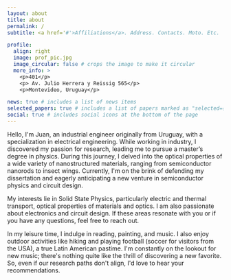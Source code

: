 ```yaml
---
layout: about
title: about
permalink: /
subtitle: <a href='#'>Affiliations</a>. Address. Contacts. Moto. Etc.

profile:
  align: right
  image: prof_pic.jpg
  image_circular: false # crops the image to make it circular
  more_info: >
    <p>401</p>
    <p> Av. Julio Herrera y Reissig 565</p>
    <p>Montevideo, Uruguay</p>

news: true # includes a list of news items
selected_papers: true # includes a list of papers marked as "selected={true}"
social: true # includes social icons at the bottom of the page
---
```


Hello, I'm Juan, an industrial engineer originally from Uruguay, with a specialization in electrical engineering. While working in industry, I discovered my passion for research, leading me to pursue a master’s degree in physics.  During this journey, I delved into the optical properties of a wide variety of nanostructured materials, ranging from semiconductor nanorods to insect wings. Currently, I'm on the brink of defending my dissertation and eagerly anticipating a new venture in semiconductor physics and circuit design.

My interests lie in Solid State Physics, particularly electric and thermal transport, optical properties of materials and optics. I am also passionate about electronics and circuit design. If these areas resonate with you or if you have any questions, feel free to reach out.

In my leisure time, I indulge in reading, painting, and music. I also enjoy outdoor activities like hiking and playing football (soccer for visitors from the USA), a true Latin American pastime. I'm constantly on the lookout for new music; there's nothing quite like the thrill of discovering a new favorite. So, even if our research paths don't align, I'd love to hear your recommendations.
